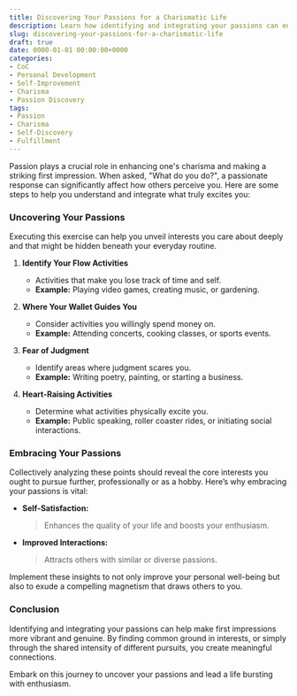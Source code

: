 ```yaml
---
title: Discovering Your Passions for a Charismatic Life
description: Learn how identifying and integrating your passions can enhance your charisma and attract like-minded individuals.
slug: discovering-your-passions-for-a-charismatic-life
draft: true
date: 0000-01-01 00:00:00+0000
categories:
- CoC
- Personal Development
- Self-Improvement
- Charisma
- Passion Discovery
tags:
- Passion
- Charisma
- Self-Discovery
- Fulfillment
---
```


Passion plays a crucial role in enhancing one's charisma and making a striking first impression. When asked, "What do you do?", a passionate response can significantly affect how others perceive you. Here are some steps to help you understand and integrate what truly excites you:

### Uncovering Your Passions

Executing this exercise can help you unveil interests you care about deeply and that might be hidden beneath your everyday routine.

1. **Identify Your Flow Activities**
   - Activities that make you lose track of time and self.
   - **Example:** Playing video games, creating music, or gardening.

2. **Where Your Wallet Guides You**
   - Consider activities you willingly spend money on.
   - **Example:** Attending concerts, cooking classes, or sports events.

3. **Fear of Judgment**
   - Identify areas where judgment scares you.
   - **Example:** Writing poetry, painting, or starting a business.

4. **Heart-Raising Activities**
   - Determine what activities physically excite you.
   - **Example:** Public speaking, roller coaster rides, or initiating social interactions.

### Embracing Your Passions

Collectively analyzing these points should reveal the core interests you ought to pursue further, professionally or as a hobby. Here’s why embracing your passions is vital:

- **Self-Satisfaction:**
  > Enhances the quality of your life and boosts your enthusiasm.

- **Improved Interactions:**
  > Attracts others with similar or diverse passions.

Implement these insights to not only improve your personal well-being but also to exude a compelling magnetism that draws others to you.

### Conclusion

Identifying and integrating your passions can help make first impressions more vibrant and genuine. By finding common ground in interests, or simply through the shared intensity of different pursuits, you create meaningful connections.

Embark on this journey to uncover your passions and lead a life bursting with enthusiasm.
